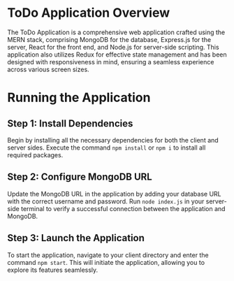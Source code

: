 # ToDo Application Overview
The ToDo Application is a comprehensive web application crafted using the MERN stack, comprising MongoDB for the database, Express.js for the server, React for the front end, and Node.js for server-side scripting. This application also utilizes Redux for effective state management and has been designed with responsiveness in mind, ensuring a seamless experience across various screen sizes.

# Running the Application

## Step 1: Install Dependencies
Begin by installing all the necessary dependencies for both the client and server sides. Execute the command `npm install` or `npm i` to install all required packages.

## Step 2: Configure MongoDB URL
Update the MongoDB URL in the application by adding your database URL with the correct username and password. Run `node index.js` in your server-side terminal to verify a successful connection between the application and MongoDB.

## Step 3: Launch the Application
To start the application, navigate to your client directory and enter the command `npm start`. This will initiate the application, allowing you to explore its features seamlessly.
